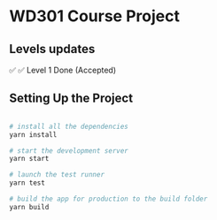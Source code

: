 # WD301 Course Project

## Levels updates

✅ ✅ Level 1 Done (Accepted)

## Setting Up the Project

```bash

# install all the dependencies
yarn install

# start the development server
yarn start

# launch the test runner
yarn test

# build the app for production to the build folder
yarn build

```
